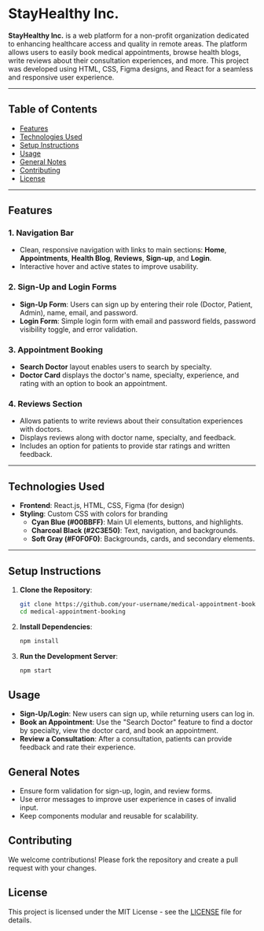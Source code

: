 # StayHealthy Inc.

**StayHealthy Inc.** is a web platform for a non-profit organization dedicated to enhancing healthcare access and quality in remote areas. The platform allows users to easily book medical appointments, browse health blogs, write reviews about their consultation experiences, and more. This project was developed using HTML, CSS, Figma designs, and React for a seamless and responsive user experience.

---

## Table of Contents
- [Features](#features)
- [Technologies Used](#technologies-used)
- [Setup Instructions](#setup-instructions)
- [Usage](#usage)
- [General Notes](#general-notes)
- [Contributing](#contributing)
- [License](#license)

---

## Features

### 1. Navigation Bar
- Clean, responsive navigation with links to main sections: **Home**, **Appointments**, **Health Blog**, **Reviews**, **Sign-up**, and **Login**.
- Interactive hover and active states to improve usability.

### 2. Sign-Up and Login Forms
- **Sign-Up Form**: Users can sign up by entering their role (Doctor, Patient, Admin), name, email, and password.
- **Login Form**: Simple login form with email and password fields, password visibility toggle, and error validation.

### 3. Appointment Booking
- **Search Doctor** layout enables users to search by specialty.
- **Doctor Card** displays the doctor's name, specialty, experience, and rating with an option to book an appointment.

### 4. Reviews Section
- Allows patients to write reviews about their consultation experiences with doctors.
- Displays reviews along with doctor name, specialty, and feedback.
- Includes an option for patients to provide star ratings and written feedback.

---

## Technologies Used
- **Frontend**: React.js, HTML, CSS, Figma (for design)
- **Styling**: Custom CSS with colors for branding
  - **Cyan Blue (#00BBFF)**: Main UI elements, buttons, and highlights.
  - **Charcoal Black (#2C3E50)**: Text, navigation, and backgrounds.
  - **Soft Gray (#F0F0F0)**: Backgrounds, cards, and secondary elements.

---

## Setup Instructions

1. **Clone the Repository**:
    ```bash
    git clone https://github.com/your-username/medical-appointment-booking.git
    cd medical-appointment-booking
    ```

2. **Install Dependencies**:
    ```bash
    npm install
    ```

3. **Run the Development Server**:
    ```bash
    npm start
    ```
   

## Usage

- **Sign-Up/Login**: New users can sign up, while returning users can log in.
- **Book an Appointment**: Use the "Search Doctor" feature to find a doctor by specialty, view the doctor card, and book an appointment.
- **Review a Consultation**: After a consultation, patients can provide feedback and rate their experience.

## General Notes

- Ensure form validation for sign-up, login, and review forms.
- Use error messages to improve user experience in cases of invalid input.
- Keep components modular and reusable for scalability.

## Contributing

We welcome contributions! Please fork the repository and create a pull request with your changes.

## License

This project is licensed under the MIT License - see the [LICENSE](LICENSE) file for details.

